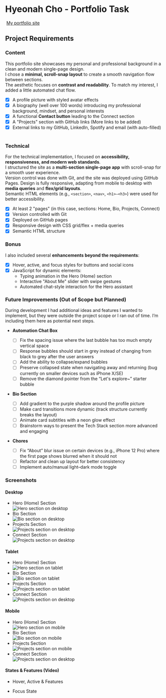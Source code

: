 # Hyeonah Cho - Portfolio Task

​
[My portfolio site](https://hyeonahyeah.github.io/)
​

## Project Requirements

### Content

This portfolio site showcases my personal and professional background in a clean and modern single-page design.  
 I chose a **minimal, scroll-snap layout** to create a smooth navigation flow between sections.  
 The aesthetic focuses on **contrast and readability**.
To match my interest, I added a little automated chat flow.

- [x] A profile picture with styled avatar effects
- [x] A biography (well over 100 words) introducing my professional background, mindset, and personal interests
- [x] A functional **Contact button** leading to the Connect section
- [x] A "Projects" section with GitHub links (More links to be added)
- [x] External links to my GitHub, LinkedIn, Spotify and email (with auto-filled)
      ​

### Technical

For the technical implementation, I focused on **accessibility, responsiveness, and modern web standards**.  
 I structured the site as a **multi-section single-page app** with scroll-snap for a smooth user experience.  
 Version control was done with Git, and the site was deployed using GitHub Pages.
Design is fully responsive, adapting from mobile to desktop with **media queries** and **flex/grid layouts**.  
 Semantic HTML elements (e.g., `<section>`, `<nav>`, `<h1>–<h3>`) were used for better accessibility.

- [x] At least 2 "pages" (in this case, sections: Home, Bio, Projects, Connect)
- [x] Version controlled with Git
- [x] Deployed on GitHub pages
- [x] Responsive design with CSS grid/flex + media queries
- [x] Semantic HTML structure

### Bonus

I also included several **enhancements beyond the requirements**:

- [x] Hover, active, and focus styles for buttons and social icons
- [x] JavaScript for dynamic elements:
  - Typing animation in the Hero (Home) section
  - Interactive "About Me" slider with swipe gestures
  - Automated chat-style interaction for the Hero assistant
    ​

### Future Improvements (Out of Scope but Planned)

During development I had additional ideas and features I wanted to implement, but they were outside the project scope or I ran out of time. I’m including them here as potential next steps.

- **Automation Chat Box**

  - [ ] Fix the spacing issue where the last bubble has too much empty vertical space
  - [ ] Response bubbles should start in grey instead of changing from black to grey after the user answers
  - [ ] Add the ability to collapse/expand bubbles
  - [ ] Preserve collapsed state when navigating away and returning (bug currently on smaller devices such as iPhone X/SE)
  - [ ] Remove the diamond pointer from the “Let's explore~” starter bubble

- **Bio Section**

  - [ ] Add gradient to the purple shadow around the profile picture
  - [ ] Make card transitions more dynamic (track structure currently breaks the layout)
  - [ ] Animate card subtitles with a neon glow effect
  - [ ] Brainstorm ways to present the Tech Stack section more advanced and engaging

- **Chores**
  - [ ] Fix “About” blur issue on certain devices (e.g., iPhone 12 Pro) where the first page shows blurred when it should not
  - [ ] Refactor and clean up layout for better consistency
  - [ ] Implement auto/manual light–dark mode toggle

### Screenshots

#### Desktop

- Hero (Home) Section  
  ![Hero section on desktop](./screenshots/hero_desktop.png)
- Bio Section  
  ![Bio section on desktop](./screenshots/bio_desktop.png)
- Projects Section  
  ![Projects section on desktop](./screenshots/projects_desktop.png)
- Connect Section  
  ![Projects section on desktop](./screenshots/connect_desktop.png)

#### Tablet

- Hero (Home) Section  
  ![Hero section on tablet](./screenshots/hero_tablet.png)
- Bio Section  
  ![Bio section on tablet](./screenshots/bio_tablet.png)
- Projects Section  
  ![Projects section on tablet](./screenshots/projects_tablet.png)
- Connect Section  
  ![Projects section on desktop](./screenshots/connect_tablet.png)

#### Mobile

- Hero (Home) Section  
  ![Hero section on mobile](./screenshots/hero_mobile.png)
- Bio Section  
  ![Bio section on mobile](./screenshots/bio_mobile.png)
- Projects Section  
  ![Projects section on mobile](./screenshots/projects_mobile.png)
- Connect Section  
  ![Projects section on desktop](./screenshots/connect_mobile.png)

#### States & Features (Video)

- Hover, Active & Features

- Focus State
